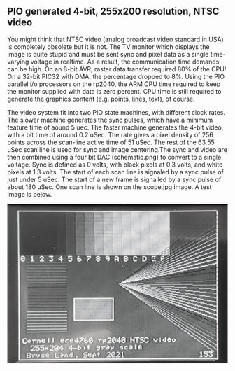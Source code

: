PIO generated 4-bit, 255x200 resolution, NTSC video
----
You might think that NTSC video (analog broadcast video standard in USA) is completely obsolete but it is not. The TV monitor which displays the image is quite stupid and must be sent sync and pixel data as a single time-varying voltage in realtime. As a result, the communication time demands can be high. On an 8-bit AVR, raster data transfer required 80% of the CPU! On a 32-bit PIC32 with DMA, the percentage dropped to 8%. Using the PIO parallel i/o processors on the rp2040, the ARM CPU time required to keep the monitor supplied with data is zero percent. CPU time is still required to generate the graphics content (e.g. points, lines, text), of course. 

The video system fit into two PIO state machines, with different clock rates. The slower machine generates the sync pulses, which have a minimum feature time of aound 5 uec. The faster machine generates the 4-bit video, with a bit time of around 0.2 uSec. The rate gives a pixel density of 256 points across the scan-line active time of 51 uSec. The rest of the 63.55 uSec scan line is used for sync and image centering.The sync and video are then combined using a four bit DAC (schematic.png) to convert to a single voltage. Sync is defined as 0 volts, with black pixels at 0.3 volts, and white pixels at 1.3 volts. The start of each scan line is signaled by a sync pulse of just under 5 uSec. The start of a new frame is signalled by a sync pulse of about 180 uSec. One scan line is shown on the scope.jpg image. A test image is below.

![TV](image_4bit_improved.jpg)
